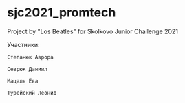 # sjc2021_promtech
Project by "Los Beatles" for Skolkovo Junior Challenge 2021

Участники:

  	Степанюк Аврора
  
  	Севрюк Даниил
  
  	Мацаль Ева
  
  	Турейский Леонид
  
